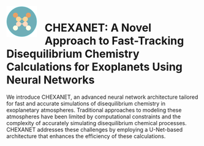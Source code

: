 <img src="Figures/logo_chexanet.png" width="80" align="left" style="margin-right: 20px;"/>

# CHEXANET: A Novel Approach to Fast-Tracking Disequilibrium Chemistry Calculations for Exoplanets Using Neural Networks

We introduce CHEXANET, an advanced neural network architecture tailored for fast and accurate simulations of disequilibrium chemistry in exoplanetary atmospheres. Traditional approaches to modeling these atmospheres have been limited by computational constraints and the complexity of accurately simulating disequilibrium chemical processes. CHEXANET addresses these challenges by employing a U-Net-based architecture that enhances the efficiency of these calculations.
